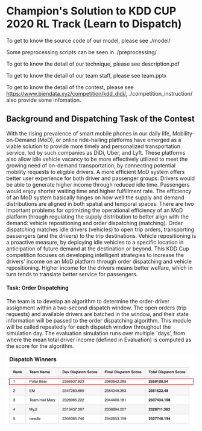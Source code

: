 # Champion's Solution to KDD CUP 2020 RL Track (Learn to Dispatch)

To get to know the source code of our model, please see ./model/

Some preprocessing scripts can be seen in ./preprocessing/

To get to know the detail of our technique, please see description.pdf

To get to know the detail of our team staff, please see team.pptx

To get to know the detail of the contest, please see https://www.biendata.xyz/competition/kdd_didi/, ./competition_instruction/ also provide some infomation.

## Background and Dispatching Task of the Contest

With the rising prevalence of smart mobile phones in our daily life, Mobility-on-Demand (MoD), or online ride-hailing platforms have emerged as a viable solution to provide more timely and personalized transportation service, led by such companies as DiDi, Uber, and Lyft. These platforms also allow idle vehicle vacancy to be more effectively utilized to meet the growing need of on-demand transportation, by connecting potential mobility requests to eligible drivers. A more efficient MoD system offers better user experience for both driver and passenger groups: Drivers would be able to generate higher income through reduced idle time. Passengers would enjoy shorter waiting time and higher fulfillment rate. The efficiency of an MoD system basically hinges on how well the supply and demand distributions are aligned in both spatial and temporal spaces. There are two important problems for optimizing the operational efficiency of an MoD platform through regulating the supply distribution to better align with the demand: vehicle repositioning and order dispatching (matching). Order dispatching matches idle drivers (vehicles) to open trip orders, transporting passengers (and the drivers) to the trip destinations. Vehicle repositioning is a proactive measure, by deploying idle vehicles to a specific location in anticipation of future demand at the destination or beyond.
This KDD Cup competition focuses on developing intelligent strategies to increase the drivers’ income on an MoD platform through order dispatching and vehicle repositioning. Higher income for the drivers means better welfare, which in turn tends to translate better service for passengers.

#### Task: Order Dispatching

The team is to develop an algorithm to determine the order-driver assignment within a two-second dispatch window. The open orders (trip requests) and available drivers are batched in the window, and their state information will be passed to the order dispatching algorithm. This module will be called repeatedly for each dispatch window throughout the simulation day. The evaluation simulation runs over multiple `days’, from where the mean total driver income (defined in Evaluation) is computed as the score for the algorithm.

![photo](photo.png)